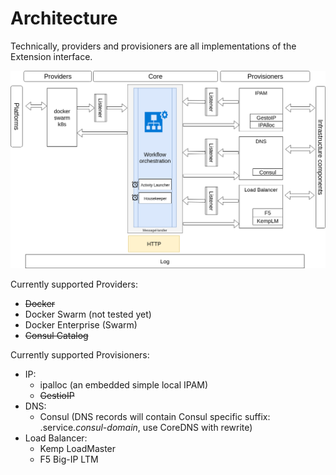 # Architecture

Technically, providers and provisioners are all implementations of the Extension interface.

![](interlook-draw.png)


Currently supported Providers:
 * ~~Docker~~
 * Docker Swarm (not tested yet)
 * Docker Enterprise (Swarm)
 * ~~Consul Catalog~~

Currently supported Provisioners:
 * IP:
    * ipalloc (an embedded simple local IPAM)
    * ~~GestioIP~~
 * DNS:
    * Consul (DNS records will contain Consul specific suffix: .service._consul-domain_, use CoreDNS with rewrite)
 * Load Balancer:
    * Kemp LoadMaster
    * F5 Big-IP LTM
